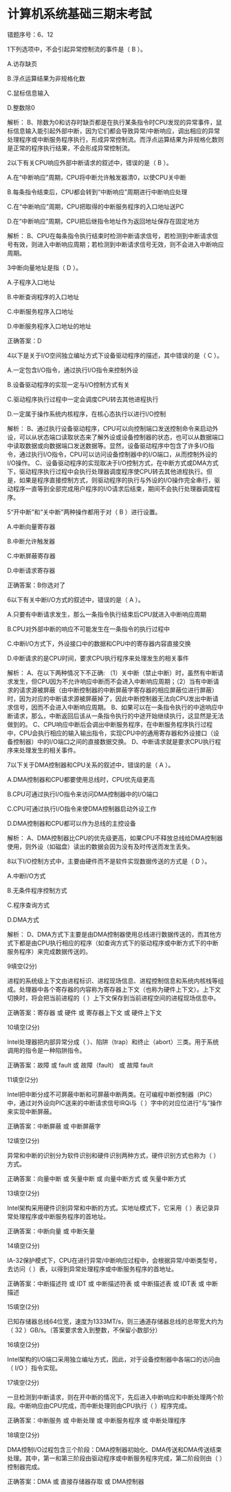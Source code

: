 # 计算机系统基础三期末考試

错题序号：6、12


1下列选项中，不会引起异常控制流的事件是（ B   ）。

A.访存缺页

B.浮点运算结果为非规格化数

C.鼠标信息输入

D.整数除0 

解析：  B、除数为0和访存时缺页都是在执行某条指令时CPU发现的异常事件，鼠标信息输入能引起外部中断，因为它们都会导致异常/中断响应，调出相应的异常处理程序或中断服务程序执行，形成异常控制流。而浮点运算结果为非规格化数则是正常的程序执行结果，不会形成异常控制流。










2以下有关CPU响应外部中断请求的叙述中，错误的是（ B  ）。

A.在“中断响应”周期，CPU将中断允许触发器清0，以使CPU关中断

B.每条指令结束后，CPU都会转到“中断响应”周期进行中断响应处理

C.在“中断响应”周期，CPU把取得的中断服务程序的入口地址送PC

D.在“中断响应”周期，CPU把后继指令地址作为返回地址保存在固定地方

解析：  B、CPU在每条指令执行结束时检测中断请求信号，若检测到中断请求信号有效，则进入中断响应周期；若检测到中断请求信号无效，则不会进入中断响应周期。









3中断向量地址是指（ D  ）。

A.子程序入口地址

B.中断查询程序的入口地址

C.中断服务程序入口地址

D.中断服务程序入口地址的地址

正确答案：D










4以下是关于I/O空间独立编址方式下设备驱动程序的描述，其中错误的是（ C  ）。

A.一定包含I/O指令，通过执行I/O指令来控制外设

B.设备驱动程序的实现一定与I/O控制方式有关

C.驱动程序执行过程中一定会调度CPU转去其他进程执行

D.一定属于操作系统内核程序，在核心态执行以进行I/O控制

解析：  B、通过执行设备驱动程序，CPU可以向控制端口发送控制命令来启动外设，可以从状态端口读取状态来了解外设或设备控制器的状态，也可以从数据端口中读取数据或向数据端口发送数据等。显然，设备驱动程序中包含了许多I/O指令，通过执行I/O指令，CPU可以访问设备控制器中的I/O端口，从而控制外设的I/O操作。  C、设备驱动程序的实现取决于I/O控制方式，在中断方式或DMA方式下，驱动程序执行过程中会执行处理器调度程序使CPU转去其他进程执行。但是，如果是程序直接控制方式，则驱动程序的执行与外设的I/O操作完全串行，驱动程序一直等到全部完成用户程序的I/O请求后结束，期间不会执行处理器调度程序。






5“开中断”和“关中断”两种操作都用于对（ B   ）进行设置。

A.中断向量寄存器

B.中断允许触发器

C.中断屏蔽寄存器

D.中断请求寄存器

正确答案：B你选对了







6以下有关中断I/O方式的叙述中，错误的是（  A  ）。

A.只要有中断请求发生，那么一条指令执行结束后CPU就进入中断响应周期

B.CPU对外部中断的响应不可能发生在一条指令的执行过程中

C.中断I/O方式下，外设接口中的数据和CPU中的寄存器内容直接交换

D.中断请求的是CPU时间，要求CPU执行程序来处理发生的相关事件

解析：  A、在以下两种情况下不正确: （1）关中断（禁止中断）时，虽然有中断请求发生，但CPU因为不允许响应中断而不会进入中断响应周期；（2）当有中断请求的请求源被屏蔽（由中断控制器的中断屏蔽字寄存器的相应屏蔽位进行屏蔽）时，因为对应的中断请求源被屏蔽掉了，因此中断控制器无法向CPU发出中断请求信号，因而不会进入中断响应周期。  B、如果可以在一条指令执行的中途响应中断请求，那么，中断返回后该从一条指令执行的中途开始继续执行，这显然是无法做到的。  C、CPU响应中断后会调出中断服务程序，在中断服务程序执行过程中，CPU会执行相应的输入输出指令，实现CPU中的通用寄存器和外设接口（设备控制器）中的I/O端口之间的直接数据交换。  D、中断请求就是要求CPU执行程序来处理发生的相关事件。










7以下关于DMA控制器和CPU关系的叙述中，错误的是（ A   ）。

A.DMA控制器和CPU都要使用总线时，CPU优先级更高

B.CPU可通过执行I/O指令来访问DMA控制器中的I/O端口

C.CPU可通过执行I/O指令来使DMA控制器启动外设工作

D.DMA控制器和CPU都可以作为总线的主控设备

解析：  A、DMA控制器比CPU的优先级更高，如果CPU不释放总线给DMA控制器使用，则外设（如磁盘）读出的数据会因为没有及时传送而发生丢失。








8以下I/O控制方式中，主要由硬件而不是软件实现数据传送的方式是（ D  ）。

A.中断I/O方式

B.无条件程序控制方式

C.程序查询方式 

D.DMA方式

解析：  D、DMA方式下主要是由DMA控制器使用总线进行数据传送的，而其他方式下都是由CPU执行相应的程序（如查询方式下的驱动程序或中断方式下的中断服务程序）来完成数据传送的。










9填空(2分)

进程的系统级上下文由进程标识、进程现场信息、进程控制信息和系统内核栈等组成。处理器中各个寄存器的内容称为寄存器上下文（也称为硬件上下文）。上下文切换时，将会把当前进程的（   ）上下文保存到当前进程空间的进程现场信息中。

正确答案：寄存器 或 硬件 或 寄存器上下文 或 硬件上下文








10填空(2分)

Intel处理器把内部异常分成（      ）、陷阱（trap）和终止（abort）三类。用于系统调用的指令是一种陷阱指令。

正确答案：故障 或 fault 或 故障（fault） 或 故障 fault





11填空(2分)

Intel把中断分成不可屏蔽中断和可屏蔽中断两类。在可编程中断控制器（PIC）中，通过对外设向PIC送来的中断请求信号IRQi与（      ）字中的对应位进行“与”操作来实现中断屏蔽。

正确答案：中断屏蔽 或 中断屏蔽字







12填空(2分)

异常和中断的识别分为软件识别和硬件识别两种方式，硬件识别方式也称为（       ）方式。

正确答案：向量中断 或 矢量中断 或 向量中断方式 或 矢量中断方式






13填空(2分)

Intel架构采用硬件识别异常和中断的方式。实地址模式下，它采用（       ）表记录异常处理程序或中断服务程序的首地址。

正确答案：中断向量 或 中断矢量







14填空(2分)

IA-32保护模式下，CPU在进行异常/中断响应过程中，会根据异常/中断类型号，去访问（       ）表，以得到异常处理程序或中断服务程序的首地址。

正确答案：中断描述符 或 IDT 或 中断描述符表 或 中断描述表 或 IDT表 或 中断描述








15填空(2分)

已知存储器总线64位宽，速度为1333MT/s，则三通道存储器总线的总带宽大约为（  32      ）GB/s。（答案要求舍入到整数，不保留小数部分）






16填空(2分)

Intel架构的I/O端口采用独立编址方式，因此，对于设备控制器中各端口的访问由（ I/O      ）指令实现。








17填空(2分)

一旦检测到中断请求，则在开中断的情况下，先后进入中断响应和中断处理两个阶段。中断响应由CPU完成，而中断处理则由CPU执行（       ）程序完成。

正确答案：中断服务 或 中断处理 或 中断服务程序 或 中断处理程序







18填空(2分)

DMA控制I/O过程包含三个阶段：DMA控制器初始化、DMA传送和DMA传送结束处理。其中，第一和第三阶段由驱动程序或中断服务程序完成，第二阶段则由（          ）控制器完成。

正确答案：DMA 或 直接存储器存取 或 DMA控制器





